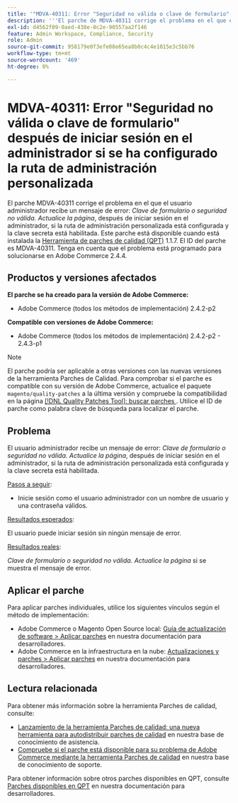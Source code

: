 ```yaml
---
title: '"MDVA-40311: Error "Seguridad no válida o clave de formulario" después de iniciar sesión en el administrador si se ha configurado la ruta de administración personalizada"'
description: '''El parche de MDVA-40311 corrige el problema en el que el usuario administrador recibe un mensaje de error: *Seguridad o clave de formulario no válidas. Actualice la página*, después de iniciar sesión en el administrador, si la ruta de administración personalizada está configurada y la clave secreta está habilitada. Este parche está disponible cuando está instalada la [Quality Patches Tool (QPT)](/help/announcements/adobe-commerce-announcements/magento-quality-patches-released-new-tool-to-self-serve-quality-patches.md) 1.1.7. El ID del parche es MDVA-40311. Tenga en cuenta que el problema está programado para solucionarse en Adobe Commerce 2.4.4."'
exl-id: d4562f09-0aed-438e-8c2e-90557aa2f146
feature: Admin Workspace, Compliance, Security
role: Admin
source-git-commit: 958179e0f3efe08e65ea8b0c4c4e1015e3c5bb76
workflow-type: tm+mt
source-wordcount: '469'
ht-degree: 0%

---
```


# MDVA-40311: Error &quot;Seguridad no válida o clave de formulario&quot; después de iniciar sesión en el administrador si se ha configurado la ruta de administración personalizada

El parche MDVA-40311 corrige el problema en el que el usuario administrador recibe un mensaje de error: *Clave de formulario o seguridad no válida. Actualice la página*, después de iniciar sesión en el administrador, si la ruta de administración personalizada está configurada y la clave secreta está habilitada. Este parche está disponible cuando está instalada la [Herramienta de parches de calidad (QPT)](/help/announcements/adobe-commerce-announcements/magento-quality-patches-released-new-tool-to-self-serve-quality-patches.md) 1.1.7. El ID del parche es MDVA-40311. Tenga en cuenta que el problema está programado para solucionarse en Adobe Commerce 2.4.4.

## Productos y versiones afectados

**El parche se ha creado para la versión de Adobe Commerce:**

* Adobe Commerce (todos los métodos de implementación) 2.4.2-p2

**Compatible con versiones de Adobe Commerce:**

* Adobe Commerce (todos los métodos de implementación) 2.4.2-p2 - 2.4.3-p1

>[!NOTE]
>
>El parche podría ser aplicable a otras versiones con las nuevas versiones de la herramienta Parches de Calidad. Para comprobar si el parche es compatible con su versión de Adobe Commerce, actualice el paquete `magento/quality-patches` a la última versión y compruebe la compatibilidad en la página [[!DNL Quality Patches Tool]: buscar parches ](https://devdocs.magento.com/quality-patches/tool.html#patch-grid). Utilice el ID de parche como palabra clave de búsqueda para localizar el parche.

## Problema

El usuario administrador recibe un mensaje de error: *Clave de formulario o seguridad no válida. Actualice la página*, después de iniciar sesión en el administrador, si la ruta de administración personalizada está configurada y la clave secreta está habilitada.

<u>Pasos a seguir</u>:

* Inicie sesión como el usuario administrador con un nombre de usuario y una contraseña válidos.

<u>Resultados esperados</u>:

El usuario puede iniciar sesión sin ningún mensaje de error.

<u>Resultados reales</u>:

*Clave de formulario o seguridad no válida. Actualice la página* si se muestra el mensaje de error.

## Aplicar el parche

Para aplicar parches individuales, utilice los siguientes vínculos según el método de implementación:

* Adobe Commerce o Magento Open Source local: [Guía de actualización de software > Aplicar parches](https://devdocs.magento.com/guides/v2.4/comp-mgr/patching/mqp.html) en nuestra documentación para desarrolladores.
* Adobe Commerce en la infraestructura en la nube: [Actualizaciones y parches > Aplicar parches](https://devdocs.magento.com/cloud/project/project-patch.html) en nuestra documentación para desarrolladores.

## Lectura relacionada

Para obtener más información sobre la herramienta Parches de calidad, consulte:

* [Lanzamiento de la herramienta Parches de calidad: una nueva herramienta para autodistribuir parches de calidad](/help/announcements/adobe-commerce-announcements/magento-quality-patches-released-new-tool-to-self-serve-quality-patches.md) en nuestra base de conocimiento de asistencia.
* [Compruebe si el parche está disponible para su problema de Adobe Commerce mediante la herramienta Parches de calidad](/help/support-tools/patches-available-in-qpt-tool/check-patch-for-magento-issue-with-magento-quality-patches.md) en nuestra base de conocimiento de soporte.

Para obtener información sobre otros parches disponibles en QPT, consulte [Parches disponibles en QPT](https://devdocs.magento.com/quality-patches/tool.html#patch-grid) en nuestra documentación para desarrolladores.
